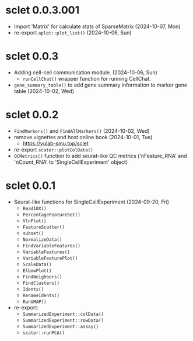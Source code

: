 # sclet 0.0.3.001

+ Import 'Matrix' for calculate stats of SparseMatrix (2024-10-07, Mon)
+ re-export `aplot::plot_list()` (2024-10-06, Sun)

# sclet 0.0.3

+ Adding cell-cell communication module. (2024-10-06, Sun)
    - `runCellChat()` wrapper function for running CellChat.
+ `gene_summary_table()` to add gene summary information to marker gene table (2024-10-02, Wed)

# sclet 0.0.2

+ `FindMarkers()` and `FindAllMarkers()` (2024-10-02, Wed)
+ remove vignettes and host online book (2024-10-01, Tue)
    - <https://yulab-smu.top/sclet>
+ re-export `scater::plotColData()` 
+ `QCMetrics()` function to add seurat-like QC metrics ('nFeature_RNA' and 'nCount_RNA' to 'SingleCellExperiment' object)

# sclet 0.0.1

+ Seurat-like functions for SingleCellExperiment (2024-09-20, Fri)
    - `Read10X()`
    - `PercentageFeatureSet()`
    - `VlnPlot()`
    - `FeatureScatter()`
    - `subset()`
    - `NormalizeData()`
    - `FindVariableFeatures()`
    - `VariableFeatures()`
    - `VariableFeaturePlot()`
    - `ScaleData()`
    - `ElbowPlot()`
    - `FindNeighbors()`
    - `FindClusters()`
    - `Idents()`
    - `RenameIdents()`
    - `RunUMAP()`
+ re-export:
    - `SummarizedExperiment::colData()`
    - `SummarizedExperiment::rowData()`
    - `SummarizedExperiment::assay()`
    - `scater::runPCA()`
